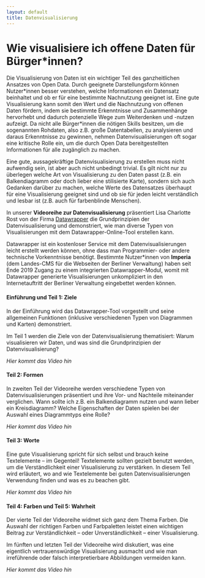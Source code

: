 ```yaml
---
layout: default
title: Datenvisualisierung
---
```


# Wie visualisiere ich offene Daten für Bürger\*innen?

Die Visualisierung von Daten ist ein wichtiger Teil des ganzheitlichen Ansatzes von Open Data. Durch geeignete Darstellungsform können Nutzer\*innen besser verstehen, welche Informationen ein Datensatz beinhaltet und ob er für eine bestimmte Nachnutzung geeignet ist. Eine gute Visualisierung kann somit den Wert und die Nachnutzung von offenen Daten fördern, indem sie bestimmte Erkenntnisse und Zusammenhänge hervorhebt und dadurch potenzielle Wege zum Weiterdenken und -nutzen aufzeigt. Da nicht alle Bürger\*innen die nötigen Skills besitzen, um die sogenannten Rohdaten, also z.B. große Datentabellen, zu analysieren und daraus Erkenntnisse zu gewinnen, nehmen Datenvisualisierungen oft sogar eine kritische Rolle ein, um die durch Open Data bereitgestellten Informationen für alle zugänglich zu machen.

Eine gute, aussagekräftige Datenvisualisierung zu erstellen muss nicht aufwendig sein, ist aber auch nicht unbedingt trivial. Es gilt nicht nur zu überlegen welche Art von Visualisierung zu den Daten passt (z.B. ein Balkendiagramm oder doch lieber eine stilisierte Karte), sondern sich auch Gedanken darüber zu machen, welche Werte des Datensatzes überhaupt für eine Visualisierung geeignet sind und ob sie für jeden leicht verständlich und lesbar ist (z.B. auch für farbenblinde Menschen). 

In unserer **Videoreihe zur Datenvisualisierung** präsentiert Lisa Charlotte Rost von der Firma [Datawrapper](https://www.datawrapper.de/) die Grundprinzipien der Datenvisualisierung und demonstriert, wie man diverse Typen von Visualisierungen mit dem Datawrapper-Online-Tool erstellen kann.

Datawrapper ist ein kostenloser Service mit dem Datenvisualisierungen leicht erstellt werden können, ohne dass man Programmier- oder andere technische Vorkenntnisse benötigt. Bestimmte Nutzer\*innen von **Imperia** (dem Landes-CMS für die Webseiten der Berliner Verwaltung) haben seit Ende 2019 Zugang zu einem integrierten Datawrapper-Modul, womit mit Datawrapper generierte Visualisierungen unkompliziert in den Internetauftritt der Berliner Verwaltung eingebettet werden können.


#### Einführung und Teil 1: Ziele

In der Einführung wird das Datawrapper-Tool vorgestellt und seine allgemeinen Funktionen (inklusive verschiedenen Typen von Diagrammen und Karten) demonstriert.

Im Teil 1 werden die Ziele von der Datenvisualisierung thematisiert: Warum visualisieren wir Daten, und was sind die Grundprinzipien der Datenvisualisierung?

*Hier kommt das Video hin*

#### Teil 2: Formen

In zweiten Teil der Videoreihe werden verschiedene Typen von Datenvisualisierungen präsentiert und ihre Vor- und Nachteile miteinander verglichen. Wann sollte ich z.B. ein Balkendiagramm nutzen und wann lieber ein Kreisdiagramm? Welche Eigenschaften der Daten spielen bei der Auswahl eines Diagrammtyps eine Rolle?

*Hier kommt das Video hin*

#### Teil 3: Worte

Eine gute Visualisierung spricht für sich selbst und brauch keine Textelemente – im Gegenteil! Textelemente sollten gezielt benutzt werden, um die Verständlichkeit einer Visualisierung zu verstärken. In diesem Teil wird erläutert, wo and wie Textelemente bei guten Datenvisualisierungen Verwendung finden und was es zu beachen gibt.  

*Hier kommt das Video hin*

#### Teil 4: Farben und Teil 5: Wahrheit

Der vierte Teil der Videoreihe widmet sich ganz dem Thema Farben. Die Auswahl der richtigen Farben und Farbpaletten leistet einen wichtigen Beitrag zur Verständlichkeit – oder Unverständlichkeit – einer Visualisierung.

Im fünften und letzten Teil der Videoreihe wird diskutiert, was eine eigentlich vertrauenswürdige Visualisierung ausmacht und wie man irreführende oder falsch interpretierbare Abbildungen vermeiden kann.

*Hier kommt das Video hin*